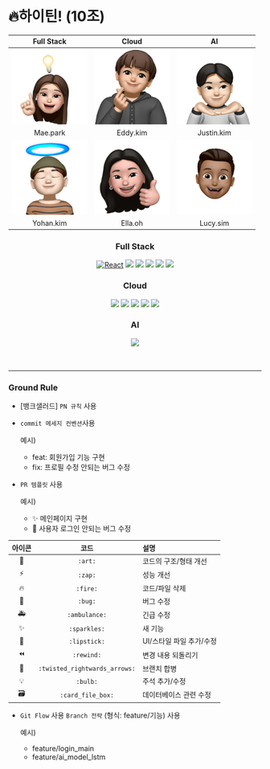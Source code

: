 # 🔥하이틴! (10조)

<div align="center">
  
| **Full Stack** | **Cloud** | **AI** |
|:------: | :------: | :------: |
| <img src="http://raw.githubusercontent.com/Kakaotech-10/.github/main/profile/Mae.png" height=150 width=150> | <img src="http://raw.githubusercontent.com/Kakaotech-10/.github/main/profile/Eddy.png" height=150 width=150> | <img src="http://raw.githubusercontent.com/Kakaotech-10/.github/main/profile/Justin.png" height=150 width=150> |
| Mae.park | Eddy.kim | Justin.kim |
| <img src="http://raw.githubusercontent.com/Kakaotech-10/.github/main/profile/Yohan.png" height=150 width=150> |  <img src="http://raw.githubusercontent.com/Kakaotech-10/.github/main/profile/Ella.png" height=150 width=150> |  <img src="http://raw.githubusercontent.com/Kakaotech-10/.github/main/profile/Lucy.png" height=150 width=150>
| Yohan.kim | Ella.oh | Lucy.sim |



### Full Stack
[![React](https://img.shields.io/badge/React-20232A?style=for-the-badge&logo=react&logoColor=61DAFB)](https://reactjs.org/)
<img src="https://img.shields.io/badge/java-007396?style=for-the-badge&logo=java&logoColor=white">  <img src="https://img.shields.io/badge/spring-6DB33F?style=for-the-badge&logo=spring&logoColor=white"> <img src="https://img.shields.io/badge/springboot-6DB33F?style=for-the-badge&logo=springboot&logoColor=white"> <img src="https://img.shields.io/badge/JPA-6DB33F?style=for-the-badge&logoColor=white"> <img src="https://img.shields.io/badge/mysql-4479A1?style=for-the-badge&logo=mysql&logoColor=white"> 
### Cloud
<img src="https://img.shields.io/badge/aws-232F3E?style=for-the-badge&logo=amazon-aws&logoColor=white">  
<img src="https://img.shields.io/badge/docker-2496ED?style=for-the-badge&logo=docker&logoColor=white">  
<img src="https://img.shields.io/badge/kubernetes-326CE5?style=for-the-badge&logo=kubernetes&logoColor=white">  
<img src="https://img.shields.io/badge/github%20actions-2088FF?style=for-the-badge&logo=github-actions&logoColor=white">  
<img src="https://img.shields.io/badge/jenkins-D24939?style=for-the-badge&logo=jenkins&logoColor=white">

### AI
  <img src="https://img.shields.io/badge/Python-3766AB?style=flat-square&logo=Python&logoColor=white"/></a>
</div>

<br/>

---

### Ground Rule
- [뱅크샐러드] `PN 규칙` 사용 
- `commit 메세지 컨벤션`사용
  
    예시)
    - feat: 회원가입 기능 구현
    - fix: 프로필 수정 안되는 버그 수정
- `PR 템플릿` 사용
  
  예시)
  - ✨ 메인페이지 구현
  - 🐛 사용자 로그인 안되는 버그 수정

| 아이콘 | 코드 | 설명 |
|:---:|:---:|:---|
| 🎨 | `:art:` | 코드의 구조/형태 개선 |
| ⚡️ | `:zap:` | 성능 개선 |
| 🔥 | `:fire:` | 코드/파일 삭제 |
| 🐛 | `:bug:` | 버그 수정 |
| 🚑 | `:ambulance:` | 긴급 수정 |
| ✨ | `:sparkles:` | 새 기능 |
| 💄 | `:lipstick:` | UI/스타일 파일 추가/수정 |
| ⏪ | `:rewind:` | 변경 내용 되돌리기 |
| 🔀 | `:twisted_rightwards_arrows:` | 브랜치 합병 |
| 💡 | `:bulb:` | 주석 추가/수정 |
| 🗃 | `:card_file_box:` | 데이터베이스 관련 수정 |

- `Git Flow` 사용
  `Branch 전략` (형식: feature/기능) 사용
  
  예시)
  - feature/login_main
  - feature/ai_model_lstm
